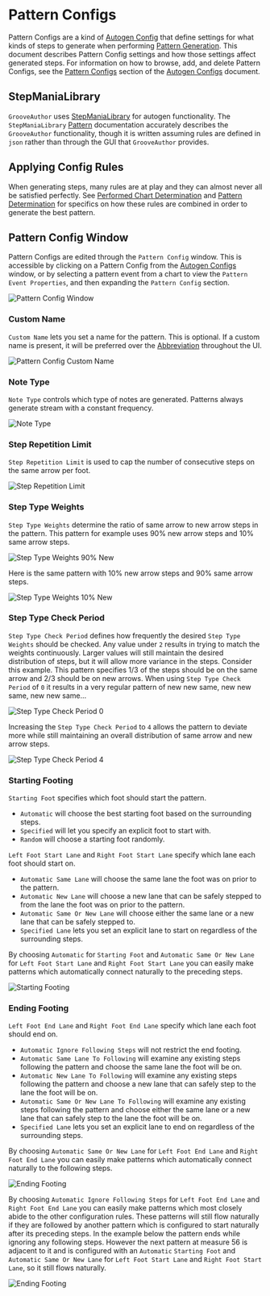 # Pattern Configs

Pattern Configs are a kind of [Autogen Config](AutogenConfigs.md) that define settings for what kinds of steps to generate when performing [Pattern Generation](PatternGeneration.md). This document describes Pattern Config settings and how those settings affect generated steps. For information on how to browse, add, and delete Pattern Configs, see the [Pattern Configs](AutogenConfigs.md#pattern-configs) section of the [Autogen Configs](AutogenConfigs.md) document.

## StepManiaLibrary

`GrooveAuthor` uses [StepManiaLibrary](https://github.com/PerryAsleep/StepManiaLibrary) for autogen functionality. The `StepManiaLibrary` [Pattern](https://github.com/PerryAsleep/StepManiaLibrary/tree/main/StepManiaLibrary/docs/Pattern.md) documentation accurately describes the `GrooveAuthor` functionality, though it is written assuming rules are defined in `json` rather than through the GUI that `GrooveAuthor` provides.

## Applying Config Rules

When generating steps, many rules are at play and they can almost never all be satisfied perfectly. See [Performed Chart Determination](https://github.com/PerryAsleep/StepManiaLibrary/tree/main/StepManiaLibrary/docs/PerformedChart.md#performedchart-determination) and [Pattern Determination](https://github.com/PerryAsleep/StepManiaLibrary/tree/main/StepManiaLibrary/docs/PerformedChart.md#pattern-determination) for specifics on how these rules are combined in order to generate the best pattern.

## Pattern Config Window

Pattern Configs are edited through the `Pattern Config` window. This is accessible by clicking on a Pattern Config from the [Autogen Configs](AutogenConfigs.md) window, or by selecting a pattern event from a chart to view the `Pattern Event Properties`, and then expanding the `Pattern Config` section.

![Pattern Config Window](pattern-config-window.png "The Pattern Config window can be access through a Pattern event or the Autogen Configs window.")

### Custom Name

`Custom Name` lets you set a name for the pattern. This is optional. If a custom name is present, it will be preferred over the [Abbreviation](AutogenConfigs.md#abbreviation-1) throughout the UI.

![Pattern Config Custom Name](pattern-config-custom-name.png "The Pattern Custom Name will be preferred if present.")

### Note Type

`Note Type` controls which type of notes are generated. Patterns always generate stream with a constant frequency.

![Note Type](pattern-note-type.png "Note Type controls which type of notes are generated.")

### Step Repetition Limit

`Step Repetition Limit` is used to cap the number of consecutive steps on the same arrow per foot.

![Step Repetition Limit](pattern-step-repetition-limit.png "Note Type controls which type of notes are generated.")

### Step Type Weights

`Step Type Weights` determine the ratio of same arrow to new arrow steps in the pattern. This pattern for example uses 90% new arrow steps and 10% same arrow steps.

![Step Type Weights 90% New](pattern-step-type-weights-10-90-8.png "This pattern uses 90% new arrow steps and 10% same arrow steps.")

Here is the same pattern with 10% new arrow steps and 90% same arrow steps.

![Step Type Weights 10% New](pattern-step-type-weights-90-10-8.png "This pattern uses 10% new arrow steps and 90% same arrow steps.")

### Step Type Check Period

`Step Type Check Period` defines how frequently the desired `Step Type Weights` should be checked. Any value under `2` results in trying to match the weights continuously. Larger values will still maintain the desired distribution of steps, but it will allow more variance in the steps. Consider this example. This pattern specifies 1/3 of the steps should be on the same arrow and 2/3 should be on new arrows. When using `Step Type Check Period` of `0` it results in a very regular pattern of new new same, new new same, new new same...

![Step Type Check Period 0](pattern-step-type-check-period-0.png "Low Step Type Check Period values can result in regular patterns.")

Increasing the `Step Type Check Period` to `4` allows the pattern to deviate more while still maintaining an overall distribution of same arrow and new arrow steps.

![Step Type Check Period 4](pattern-step-type-check-period-4.png "Higher Step Type Check Period values can result in more random patterns.")

### Starting Footing

`Starting Foot` specifies which foot should start the pattern.
- `Automatic` will choose the best starting foot based on the surrounding steps.
- `Specified` will let you specify an explicit foot to start with.
- `Random` will choose a starting foot randomly.

`Left Foot Start Lane` and `Right Foot Start Lane` specify which lane each foot should start on.
- `Automatic Same Lane` will choose the same lane the foot was on prior to the pattern.
- `Automatic New Lane` will choose a new lane that can be safely stepped to from the lane the foot was on prior to the pattern.
- `Automatic Same Or New Lane` will choose either the same lane or a new lane that can be safely stepped to.
- `Specified Lane` lets you set an explicit lane to start on regardless of the surrounding steps.

By choosing `Automatic` for `Starting Foot` and `Automatic Same Or New Lane` for `Left Foot Start Lane` and `Right Foot Start Lane` you can easily make patterns which automatically connect naturally to the preceding steps.

![Starting Footing](pattern-starting-footing.png "A pattern configured to automatically connect naturally to the preceding steps.")

### Ending Footing

`Left Foot End Lane` and `Right Foot End Lane` specify which lane each foot should end on.
- `Automatic Ignore Following Steps` will not restrict the end footing.
- `Automatic Same Lane To Following` will examine any existing steps following the pattern and choose the same lane the foot will be on.
- `Automatic New Lane To Following` will examine any existing steps following the pattern and choose a new lane that can safely step to the lane the foot will be on.
- `Automatic Same Or New Lane To Following` will examine any existing steps following the pattern and choose either the same lane or a new lane that can safely step to the lane the foot will be on.
- `Specified Lane` lets you set an explicit lane to end on regardless of the surrounding steps.

By choosing `Automatic Same Or New Lane` for `Left Foot End Lane` and `Right Foot End Lane` you can easily make patterns which automatically connect naturally to the following steps.

![Ending Footing](pattern-ending-footing.png "A Pattern configured to automatically connect naturally to the following steps.")

By choosing `Automatic Ignore Following Steps` for `Left Foot End Lane` and `Right Foot End Lane` you can easily make patterns which most closely abide to the other configuration rules. These patterns will still flow naturally if they are followed by another pattern which is configured to start naturally after its preceding steps. In the example below the pattern ends while ignoring any following steps. However the next pattern at measure 56 is adjacent to it and is configured with an `Automatic` `Starting Foot` and `Automatic Same Or New Lane` for `Left Foot Start Lane` and `Right Foot Start Lane`, so it still flows naturally.

![Ending Footing](pattern-ending-footing-ignore.png "A pattern configured to ignore following footing can still connect naturally to the following pattern.")